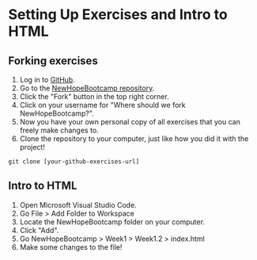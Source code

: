 # Setting Up Exercises and Intro to HTML

## Forking exercises

1. Log in to [GitHub](https://github.com/).
2. Go to the [NewHopeBootcamp repository](https://github.com/Alex-V-Huang/NewHopeBootcamp).
3. Click the "Fork" button in the top right corner.
4. Click on your username for "Where should we fork NewHopeBootcamp?".
5. Now you have your own personal copy of all exercises that you can freely make changes to.
6. Clone the repository to your computer, just like how you did it with the project!
```
git clone [your-github-exercises-url]
```

## Intro to HTML

1. Open Microsoft Visual Studio Code.
2. Go File > Add Folder to Workspace
3. Locate the NewHopeBootcamp folder on your computer.
4. Click "Add".
5. Go NewHopeBootcamp > Week1 > Week1.2 > index.html
6. Make some changes to the file!
